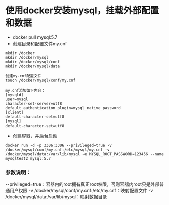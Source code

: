 # 使用docker安装mysql，挂载外部配置和数据
* docker pull mysql:5.7
* 创建目录和配置文件my.cnf
``` mysql
mkdir /docker
mkdir /docker/mysql
mkdir /docker/mysql/conf
mkdir /docker/mysql/data
 
创建my.cnf配置文件
touch /docker/mysql/conf/my.cnf
 
my.cnf添加如下内容：
[mysqld]
user=mysql
character-set-server=utf8
default_authentication_plugin=mysql_native_password
[client]
default-character-set=utf8
[mysql]
default-character-set=utf8

```
* 创建容器，并后台启动
```
docker run -d -p 3306:3306 --privileged=true -v /docker/mysql/conf/my.cnf:/etc/mysql/my.cnf -v /docker/mysql/data:/var/lib/mysql -e MYSQL_ROOT_PASSWORD=123456 --name mysqltest2 mysql:5.7

```
### 参数说明：

--privileged=true：容器内的root拥有真正root权限，否则容器内root只是外部普通用户权限 
-v /docker/mysql/conf/my.cnf:/etc/my.cnf：映射配置文件 
-v /docker/mysql/data:/var/lib/mysql：映射数据目录 
